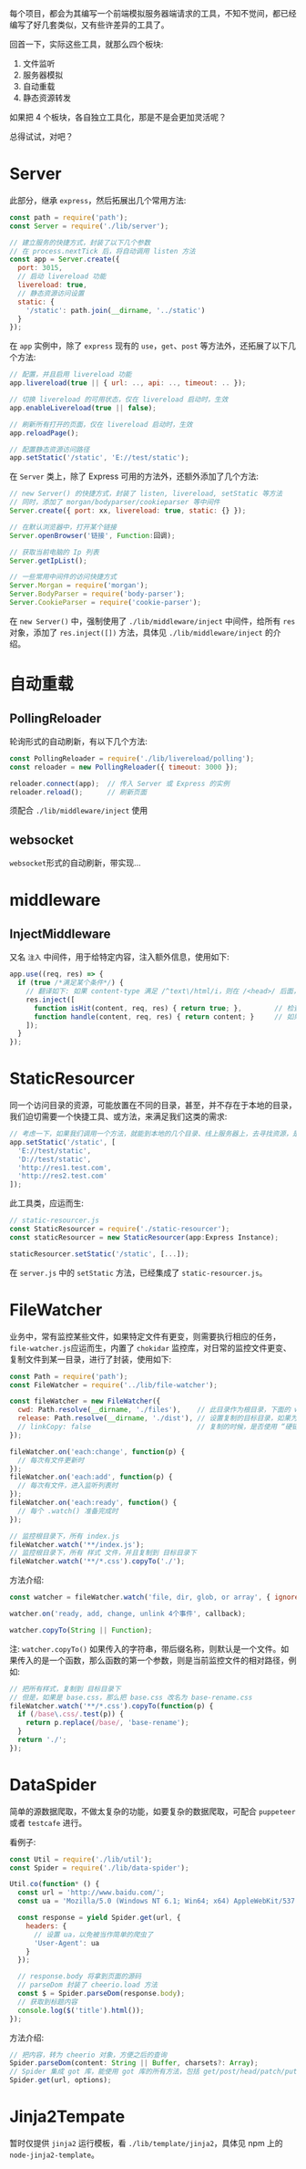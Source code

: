 每个项目，都会为其编写一个前端模拟服务器端请求的工具，不知不觉间，都已经编写了好几套类似，又有些许差异的工具了。

回首一下，实际这些工具，就那么四个板块:

 1. 文件监听
 2. 服务器模拟
 3. 自动重载
 4. 静态资源转发

如果把 4 个板块，各自独立工具化，那是不是会更加灵活呢？

总得试试，对吧？


# Server

此部分，继承 `express`，然后拓展出几个常用方法:

```javascript
const path = require('path');
const Server = require('./lib/server');

// 建立服务的快捷方式，封装了以下几个参数
// 在 process.nextTick 后，将自动调用 listen 方法
const app = Server.create({
  port: 3015,
  // 启动 livereload 功能
  livereload: true,
  // 静态资源访问设置
  static: {
    '/static': path.join(__dirname, '../static')
  }
});
```

在 `app` 实例中，除了 `express` 现有的 `use`，`get`、`post` 等方法外，还拓展了以下几个方法:
```javascript
// 配置，并且启用 livereload 功能
app.livereload(true || { url: .., api: .., timeout: .. });

// 切换 livereload 的可用状态，仅在 livereload 启动时，生效
app.enableLivereload(true || false);

// 刷新所有打开的页面，仅在 livereload 启动时，生效
app.reloadPage();

// 配置静态资源访问路径
app.setStatic('/static', 'E://test/static');
```

在 `Server` 类上，除了 Express 可用的方法外，还额外添加了几个方法:
```javascript
// new Server() 的快捷方式，封装了 listen, livereload, setStatic 等方法
// 同时，添加了 morgan/bodyparser/cookieparser 等中间件
Server.create({ port: xx, livereload: true, static: {} });

// 在默认浏览器中，打开某个链接
Server.openBrowser('链接', Function:回调);

// 获取当前电脑的 Ip 列表
Server.getIpList();

// 一些常用中间件的访问快捷方式
Server.Morgan = require('morgan');
Server.BodyParser = require('body-parser');
Server.CookieParser = require('cookie-parser');
```

在 `new Server()` 中，强制使用了 `./lib/middleware/inject` 中间件，给所有 `res` 对象，添加了 `res.inject([])` 方法，具体见 `./lib/middleware/inject` 的介绍。


# 自动重载
## PollingReloader
轮询形式的自动刷新，有以下几个方法:
```javascript
const PollingReloader = require('./lib/livereload/polling');
const reloader = new PollingReloader({ timeout: 3000 });

reloader.connect(app);  // 传入 Server 或 Express 的实例
reloader.reload();      // 刷新页面
```
须配合 `./lib/middleware/inject` 使用

## websocket
`websocket`形式的自动刷新，带实现...


# middleware

## InjectMiddleware
又名 `注入` 中间件，用于给特定内容，注入额外信息，使用如下:
```javascript
app.use((req, res) => {
  if (true /*满足某个条件*/) {
    // 翻译如下: 如果 content-type 满足 /^text\/html/i，则在 /<head>/ 后面，插入 <script>...</script>
    res.inject([
      function isHit(content, req, res) { return true; },        // 检查当前请求，是否满足要求
      function handle(content, req, res) { return content; }     // 如果满足要求，应该怎么加工内容
    ]);
  }
});
```

# StaticResourcer
同一个访问目录的资源，可能放置在不同的目录，甚至，并不存在于本地的目录，我们迫切需要一个快捷工具、或方法，来满足我们这类的需求:

```javascript
// 考虑一下，如果我们调用一个方法，就能到本地的几个目录、线上服务器上，去寻找资源，是不是超赞呢？
app.setStatic('/static', [
  'E://test/static',
  'D://test/static',
  'http://res1.test.com',
  'http://res2.test.com'
]);
```

此工具类，应运而生:
```javascript
// static-resourcer.js
const StaticResourcer = require('./static-resourcer');
const staticResourcer = new StaticResourcer(app:Express Instance);

staticResourcer.setStatic('/static', [...]);
```

在 `server.js` 中的 `setStatic` 方法，已经集成了 `static-resourcer.js`。


# FileWatcher
业务中，常有监控某些文件，如果特定文件有更变，则需要执行相应的任务，`file-watcher.js`应运而生，内置了 `chokidar` 监控库，对日常的监控文件更变、复制文件到某一目录，进行了封装，使用如下:

```javascript
const Path = require('path');
const FileWatcher = require('../lib/file-watcher');

const fileWatcher = new FileWatcher({
  cwd: Path.resolve(__dirname, './files'),    // 此目录作为根目录，下面的 watch 操作，从此目录去寻找文件
  release: Path.resolve(__dirname, './dist'), // 设置复制的目标目录，如果为 null，而且没有调用 copyTo 方法，则不执行复制操作
  // linkCopy: false                          // 复制的时候，是否使用 “硬链接” 形式，进行复制，默认是 true
});

fileWatcher.on('each:change', function(p) {
  // 每次有文件更新时
});
fileWatcher.on('each:add', function(p) {
  // 每次有文件，进入监听列表时
});
fileWatcher.on('each:ready', function() {
  // 每个 .watch() 准备完成时
});

// 监控根目录下，所有 index.js
fileWatcher.watch('**/index.js');
// 监控根目录下，所有 样式 文件，并且复制到 目标目录下 
fileWatcher.watch('**/*.css').copyTo('./');
```

方法介绍:
```javascript
const watcher = fileWatcher.watch('file, dir, glob, or array', { ignored: 被忽略目录的正则，默认是 /node_modules/ });

watcher.on('ready, add, change, unlink 4个事件', callback);

watcher.copyTo(String || Function);
```
注:
`watcher.copyTo()` 如果传入的字符串，带后缀名称，则默认是一个文件。如果传入的是一个函数，那么函数的第一个参数，则是当前监控文件的相对路径，例如:
```javascript
// 把所有样式，复制到 目标目录下
// 但是，如果是 base.css，那么把 base.css 改名为 base-rename.css
fileWatcher.watch('**/*.css').copyTo(function(p) {
  if (/base\.css/.test(p)) {
    return p.replace(/base/, 'base-rename');
  }
  return './';
});
```


# DataSpider
简单的源数据爬取，不做太复杂的功能，如要复杂的数据爬取，可配合 `puppeteer` 或者 `testcafe` 进行。

看例子:
```javascript
const Util = require('./lib/util');
const Spider = require('./lib/data-spider');

Util.co(function* () {
  const url = 'http://www.baidu.com/';
  const ua = 'Mozilla/5.0 (Windows NT 6.1; Win64; x64) AppleWebKit/537.36 (KHTML, like Gecko) Chrome/64.0.3282.186 Safari/537.36';

  const response = yield Spider.get(url, {
    headers: {
      // 设置 ua，以免被当作简单的爬虫了
      'User-Agent': ua
    }
  });

  // response.body 将拿到页面的源码
  // parseDom 封装了 cheerio.load 方法
  const $ = Spider.parseDom(response.body);
  // 获取到标题内容
  console.log($('title').html());
});
```

方法介绍:
```javascript
// 把内容，转为 cheerio 对象，方便之后的查询
Spider.parseDom(content: String || Buffer, charsets?: Array);
// Spider 集成 got 库，能使用 got 库的所有方法，包括 get/post/head/patch/put/delete 等
Spider.get(url, options);
```

# Jinja2Tempate
暂时仅提供 `jinja2` 运行模板，看 `./lib/template/jinja2`，具体见 npm 上的 `node-jinja2-template`。
